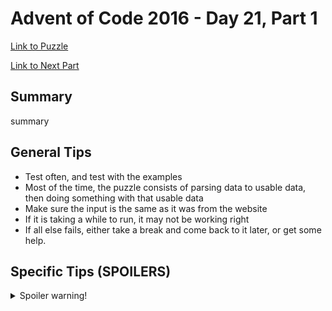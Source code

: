 # Advent of Code 2016 - Day 21, Part 1

[Link to Puzzle](https://adventofcode.com/2016/day/21)

[Link to Next Part](https://github.com/CodingAP/unofficial-aoc-syllabus/blob/main/years/2016/day21/part2.md)

## Summary
summary

## General Tips
- Test often, and test with the examples
- Most of the time, the puzzle consists of parsing data to usable data, then doing something with that usable data
- Make sure the input is the same as it was from the website
- If it is taking a while to run, it may not be working right
- If all else fails, either take a break and come back to it later, or get some help.

## Specific Tips (SPOILERS)
<details> <summary>Spoiler warning!</summary>

specific tips

</details>
